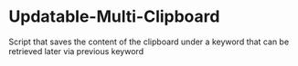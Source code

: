 # Updatable-Multi-Clipboard
Script that saves the content of the clipboard under a keyword that can be retrieved later via previous keyword
